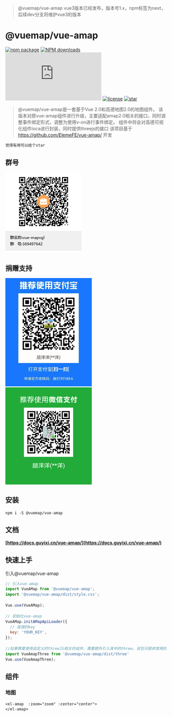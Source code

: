 >@vuemap/vue-amap  vue3版本已经发布，版本号1.x，npm标签为next，后续dev分支将维护vue3的版本

# @vuemap/vue-amap
[![npm package](https://img.shields.io/npm/v/@vuemap/vue-amap.svg)](https://www.npmjs.org/package/@vuemap/vue-amap)
[![NPM downloads](http://img.shields.io/npm/dm/@vuemap/vue-amap.svg)](https://npmjs.org/package/@vuemap/vue-amap)
![JS gzip size](http://img.badgesize.io/https://unpkg.com/@vuemap/vue-amap/dist/index.js?compression=gzip&label=gzip%20size:%20JS)
[![license](https://img.shields.io/github/license/elemefe/vue-amap.svg?style=flat-square)](https://github.com/ElemeFE/vue-amap)
[![star](https://gitee.com/guyangyang/vue-amap/badge/star.svg?theme=dark)](https://gitee.com/guyangyang/vue-amap/stargazers)

> @vuemap/vue-amap是一套基于Vue 2.0和高德地图2.0的地图组件。
> 该版本对原vue-amap组件进行升级，主要适配amap2.0相关的接口，同时调整事件绑定形式，调整为使用v-on进行事件绑定。
> 组件中将会对高德可视化组件loca进行封装，同时提供threejs的接口
> 该项目基于 https://github.com/ElemeFE/vue-amap/ 开发

```html
觉得有用可以给个star
```

## 群号
![avatar](./image/vue-mapvgl.png)

## 捐赠支持
<img src="./src/docs/assets/images/zhifubao.jpg" alt="支付宝" width="270px" />
<img src="./src/docs/assets/images/weixin.png" alt="微信" width="270px"/>

## 安装
```
npm i -S @vuemap/vue-amap
```

## 文档
**[https://docs.guyixi.cn/vue-amap/](https://docs.guyixi.cn/vue-amap/)**


## 快速上手

引入@vuemap/vue-amap

```javascript
// 引入vue-amap
import VueAMap from '@vuemap/vue-amap';
import '@vuemap/vue-amap/dist/style.css';

Vue.use(VueAMap);

// 初始化vue-amap
VueAMap.initAMapApiLoader({
  // 高德的key
  key: 'YOUR_KEY',
});

//如果需要使用自定义的threeJS相关的组件，需要额外引入库中的three。该包只提供常用的模型加载，灯光，HDR等相关能力，更细致的控制需要在模型初始化后获取对象进行操作
import VueAmapThree from '@vuemap/vue-amap/dist/three'
Vue.use(VueAmapThree);
```

## 组件

### 地图

```vue
<el-amap  :zoom="zoom" :center="center">
</el-amap>
```

